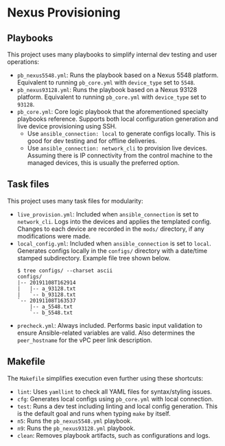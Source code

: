 # Nexus Provisioning

## Playbooks
This project uses many playbooks to simplify internal dev testing and
user operations:

  * `pb_nexus5548.yml`: Runs the playbook based on a Nexus 5548 platform.
     Equivalent to running `pb_core.yml` with `device_type` set to `5548`.
  * `pb_nexus93128.yml`: Runs the playbook based on a Nexus 93128 platform.
     Equivalent to running `pb_core.yml` with `device_type` set to `93128`.
  * `pb_core.yml`: Core logic playbook that the aforementioned specialty
    playbooks reference. Supports both local configuration generation and
    live device provisioning using SSH.
      * Use `ansible_connection: local` to generate configs locally. This is
        good for dev testing and for offline deliveries.
      * Use `ansible_connection: network_cli` to provision live devices.
        Assuming there is IP connectivity from the control machine to the
        managed devices, this is usually the preferred option.

## Task files
This project uses many task files for modularity:

  * `live_provision.yml`: Included when `ansible_connection` is set to
    `network_cli`. Logs into the devices and applies the templated config.
    Changes to each device are recorded in the `mods/` directory, if
    any modifications were made.
  * `local_config.yml`: Included when `ansible_connection` is set to
    `local`. Generates configs locally in the `configs/` directory with
     a date/time stamped subdirectory. Example file tree shown below.
     ```
     $ tree configs/ --charset ascii
     configs/
     |-- 20191108T162914
     |   |-- a_93128.txt
     |   `-- b_93128.txt
     `-- 20191108T163537
         |-- a_5548.txt
         `-- b_5548.txt
     ```
  * `precheck.yml`: Always included. Performs basic input validation to
    ensure Ansible-related variables are valid. Also determines the
    `peer_hostname` for the vPC peer link description.

## Makefile
The `Makefile` simplifies execution even further using these shortcuts:

  * `lint`: Uses `yamllint` to check all YAML files for syntax/styling issues.
  * `cfg`: Generates local configs using `pb_core.yml` with local connection.
  * `test`: Runs a dev test including linting and local config generation.
    This is the default goal and runs when typing `make` by itself.
  * `n5`: Runs the `pb_nexus5548.yml` playbook.
  * `n9`: Runs the `pb_nexus93128.yml` playbook.
  * `clean`: Removes playbook artifacts, such as configurations and logs.
